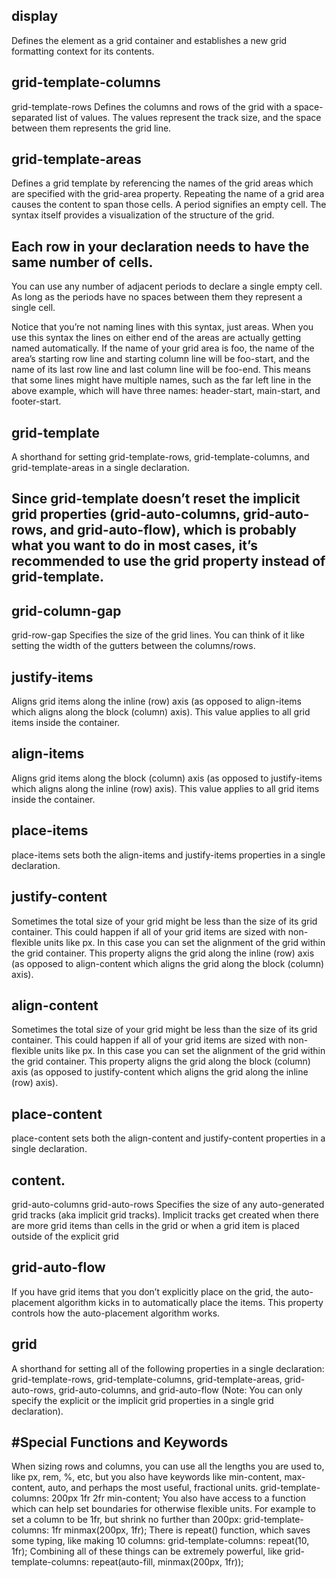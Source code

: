 ## display
Defines the element as a grid container and establishes a new grid formatting context for its contents.

## grid-template-columns
grid-template-rows
Defines the columns and rows of the grid with a space-separated list of values. The values represent the track size, and the space between them represents the grid line.

## grid-template-areas
Defines a grid template by referencing the names of the grid areas which are specified with the grid-area property. Repeating the name of a grid area causes the content to span those cells. A period signifies an empty cell. The syntax itself provides a visualization of the structure of the grid.

## Each row in your declaration needs to have the same number of cells.

You can use any number of adjacent periods to declare a single empty cell. As long as the periods have no spaces between them they represent a single cell.

Notice that you’re not naming lines with this syntax, just areas. When you use this syntax the lines on either end of the areas are actually getting named automatically. If the name of your grid area is foo, the name of the area’s starting row line and starting column line will be foo-start, and the name of its last row line and last column line will be foo-end. This means that some lines might have multiple names, such as the far left line in the above example, which will have three names: header-start, main-start, and footer-start.


## grid-template
A shorthand for setting grid-template-rows, grid-template-columns, and grid-template-areas in a single declaration.

## Since grid-template doesn’t reset the implicit grid properties (grid-auto-columns, grid-auto-rows, and grid-auto-flow), which is probably what you want to do in most cases, it’s recommended to use the grid property instead of grid-template.

## grid-column-gap
grid-row-gap
Specifies the size of the grid lines. You can think of it like setting the width of the gutters between the columns/rows.

## justify-items
Aligns grid items along the inline (row) axis (as opposed to align-items which aligns along the block (column) axis). This value applies to all grid items inside the container.


##  align-items
Aligns grid items along the block (column) axis (as opposed to justify-items which aligns along the inline (row) axis). This value applies to all grid items inside the container.


## place-items
place-items sets both the align-items and justify-items properties in a single declaration.

## justify-content
Sometimes the total size of your grid might be less than the size of its grid container. This could happen if all of your grid items are sized with non-flexible units like px. In this case you can set the alignment of the grid within the grid container. This property aligns the grid along the inline (row) axis (as opposed to align-content which aligns the grid along the block (column) axis).

##  align-content
Sometimes the total size of your grid might be less than the size of its grid container. This could happen if all of your grid items are sized with non-flexible units like px. In this case you can set the alignment of the grid within the grid container. This property aligns the grid along the block (column) axis (as opposed to justify-content which aligns the grid along the inline (row) axis).

##  place-content
place-content sets both the align-content and justify-content properties in a single declaration.



## content.

grid-auto-columns
grid-auto-rows
Specifies the size of any auto-generated grid tracks (aka implicit grid tracks). Implicit tracks get created when there are more grid items than cells in the grid or when a grid item is placed outside of the explicit grid

## grid-auto-flow
If you have grid items that you don’t explicitly place on the grid, the auto-placement algorithm kicks in to automatically place the items. This property controls how the auto-placement algorithm works.

## grid
A shorthand for setting all of the following properties in a single declaration: grid-template-rows, grid-template-columns, grid-template-areas, grid-auto-rows, grid-auto-columns, and grid-auto-flow (Note: You can only specify the explicit or the implicit grid properties in a single grid declaration).

## #Special Functions and Keywords
When sizing rows and columns, you can use all the lengths you are used to, like px, rem, %, etc, but you also have keywords like min-content, max-content, auto, and perhaps the most useful, fractional units. grid-template-columns: 200px 1fr 2fr min-content;
You also have access to a function which can help set boundaries for otherwise flexible units. For example to set a column to be 1fr, but shrink no further than 200px: grid-template-columns: 1fr minmax(200px, 1fr);
There is repeat() function, which saves some typing, like making 10 columns: grid-template-columns: repeat(10, 1fr);
Combining all of these things can be extremely powerful, like grid-template-columns: repeat(auto-fill, minmax(200px, 1fr));